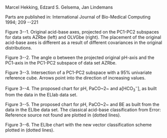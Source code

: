 Marcel Hekking, Edzard S. Gelsema, Jan Lindemans

Parts are published in: International Journal of Bio-Medical Computing
1994; 209 --221

Figure 3--1. Original acid-base axes, projected on the PC1-PC2 subspaces
for data sets AZRbe (left) and OLVGbe (right). The placement of the
original acid-base axes is different as a result of different
covariances in the original distributions.

Figure 3--2. The angle α between the projected original pH-axis and the
PC1-axis in the PC1-PC2 subspace of data set AZRbe.

Figure 3--3. Intersection of a PC1-PC2 subspace with a 95% univariate
reference cube. Arrows point into the direction of increasing values.

Figure 3--4. The proposed chart for pH, PaCO~2~ and
a\[$\text{HCO}_{3}^{-}$\], as built from the data in the ELIab data set.

Figure 3--5. The proposed chart for pH, PaCO~2~ and BE as built from the
data in the ELIbe data set. The classical acid-base classification from
Error: Reference source not found are plotted in (dotted lines).

Figure 3--6. The ELIbe chart with the new vector classification scheme
plotted in (dotted lines).
